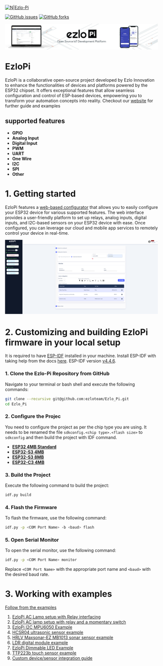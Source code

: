 [![N|Ezlo-Pi](https://www.ezlopi.com/wp-content/uploads/2022/07/Logo.svg)](https://www.ezlopi.com/)

[![GitHub issues](https://img.shields.io/github/issues/ezloteam/Ezlo_Pi)](https://github.com/ezloteam/Ezlo_Pi/issues) [![GitHub forks](https://img.shields.io/github/forks/ezloteam/Ezlo_Pi)](https://github.com/ezloteam/Ezlo_Pi/network)

<picture>
  <img src="ezlopi-doc/ezlopi_cover.png"  align="center" >
</picture>

# EzloPi
EzloPi is a collaborative open-source project developed by Ezlo Innovation to enhance the functionalities of devices and platforms powered by the ESP32 chipset. It offers exceptional features that allow seamless configuration and control of ESP-based devices, empowering you to transform your automation concepts into reality.
Checkout our [website](https://www.ezlopi.com/) for further guide and examples

## supported features
* __GPIO__
* __Analog Input__
* __Digital Input__
* __PWM__
* __UART__
* __One Wire__
* __I2C__
* __SPI__
* __Other__

# 1. Getting started
EzloPi features a [web-based configurator](https://config.ezlopi.com/) that allows you to easily configure your ESP32 device for various supported features. The web interface provides a user-friendly platform to set up relays, analog inputs, digital inputs, and I2C-based sensors on your ESP32 device with ease. Once configured, you can leverage our cloud and mobile app services to remotely control your device in real-time.

![EzloPi web configurator](ezlopi-doc/ezlopi_web_flasher.png)

# 2. Customizing and building EzloPi firmware in your local setup
It is required to have [ESP-IDF](https://github.com/espressif/esp-idf) installed in your machine.
Install ESP-IDF with taking help from the docs [here](https://docs.espressif.com/projects/esp-idf/en/v4.4.4/esp32/). ESP-IDF version [v4.4.6](https://github.com/espressif/esp-idf/releases/tag/v4.4.6).

### 1. Clone the Ezlo-Pi Repository from GitHub

Navigate to your terminal or bash shell and execute the following commands:

```bash
git clone --recursive git@github.com:ezloteam/Ezlo_Pi.git
cd Ezlo_Pi
```
### 2. Configure the Projec
You need to configure the project as per the chip type you are using. It needs to be renamed the file ```sdkconfig.<chip type>.<flash size>``` to ```sdkconfig``` and then build the project with IDF command.
* __[ESP32 4MB Standard](sdkconfig.esp32.4mb)__
* __[ESP32-S3 4MB ](sdkconfig.esp32s3.4mb)__
* __[ESP32-S3 8MB](sdkconfig.esp32s3.8mb)__
* __[ESP32-C3 4MB](sdkconfig.esp32c3.4mb)__


### 3. Build the Project

Execute the following command to build the project:

```bash
idf.py build
```

### 4. Flash the Firmware

To flash the firmware, use the following command:

```bash
idf.py -p <COM Port Name> -b <baud> flash
```

### 5. Open Serial Monitor

To open the serial monitor, use the following command:

```bash
idf.py -p <COM Port Name> monitor
```

Replace `<COM Port Name>` with the appropriate port name and `<baud>` with the desired baud rate.

# 3. Working with examples

[Follow from the examples](https://www.ezlopi.com/examples/)
1. [EzloPi AC Lamp setup with Relay interfacing​](https://www.ezlopi.com/examples/relay-circuitry-and-lamp-circuit-setup/)
2. [EzloPi AC lamp setup with relay and a momentary switch](https://www.ezlopi.com/examples/ezlopi-ac-lamp-setup-with-relay-and-a-momentary-switch/)
3. [EzloPi I2C MPU6050 Example](https://www.ezlopi.com/examples/ezlopi-i2c-mpu6050-example/)
4. [HCSR04 ultrasonic sensor example](https://www.ezlopi.com/examples/hcsr04-ultrasonic-sensor-example/)
5. [HRLV Maxsonar-EZ MB1013 sonar sensor example](https://www.ezlopi.com/examples/hrlv-maxsonar-ez-mb1013-sonar-sensor-uart-example/)
6. [LDR digital module example](https://www.ezlopi.com/examples/ldr-digital-module-example/)
7. [EzloPi Dimmable LED Example](https://www.ezlopi.com/examples/ezlopi-dimmable-led-example/)
8. [TTP223b touch sensor example](https://www.ezlopi.com/examples/ttp223b-touch-sensor-example/)
9. [Custom device/sensor integration guide](https://www.ezlopi.com/examples/ezlopi-v2-x-custom-device-sensorintegration-guide/)
